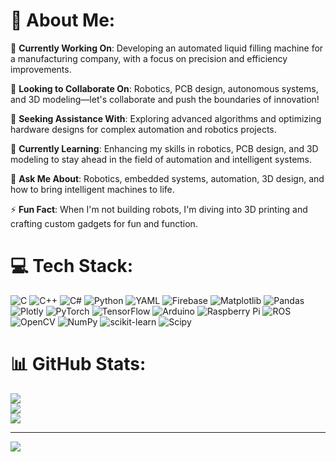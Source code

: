 # 💫 About Me:

🔭 **Currently Working On**: Developing an automated liquid filling machine for a manufacturing company, with a focus on precision and efficiency improvements.

👯 **Looking to Collaborate On**: Robotics, PCB design, autonomous systems, and 3D modeling—let's collaborate and push the boundaries of innovation!

🤝 **Seeking Assistance With**: Exploring advanced algorithms and optimizing hardware designs for complex automation and robotics projects.

🌱 **Currently Learning**: Enhancing my skills in robotics, PCB design, and 3D modeling to stay ahead in the field of automation and intelligent systems.

💬 **Ask Me About**: Robotics, embedded systems, automation, 3D design, and how to bring intelligent machines to life.

⚡ **Fun Fact**: When I'm not building robots, I'm diving into 3D printing and crafting custom gadgets for fun and function.


# 💻 Tech Stack:
![C](https://img.shields.io/badge/c-%2300599C.svg?style=for-the-badge&logo=c&logoColor=white) ![C++](https://img.shields.io/badge/c++-%2300599C.svg?style=for-the-badge&logo=c%2B%2B&logoColor=white) ![C#](https://img.shields.io/badge/c%23-%23239120.svg?style=for-the-badge&logo=csharp&logoColor=white) ![Python](https://img.shields.io/badge/python-3670A0?style=for-the-badge&logo=python&logoColor=ffdd54) ![YAML](https://img.shields.io/badge/yaml-%23ffffff.svg?style=for-the-badge&logo=yaml&logoColor=151515) ![Firebase](https://img.shields.io/badge/firebase-%23039BE5.svg?style=for-the-badge&logo=firebase) ![Matplotlib](https://img.shields.io/badge/Matplotlib-%23ffffff.svg?style=for-the-badge&logo=Matplotlib&logoColor=black) ![Pandas](https://img.shields.io/badge/pandas-%23150458.svg?style=for-the-badge&logo=pandas&logoColor=white) ![Plotly](https://img.shields.io/badge/Plotly-%233F4F75.svg?style=for-the-badge&logo=plotly&logoColor=white) ![PyTorch](https://img.shields.io/badge/PyTorch-%23EE4C2C.svg?style=for-the-badge&logo=PyTorch&logoColor=white) ![TensorFlow](https://img.shields.io/badge/TensorFlow-%23FF6F00.svg?style=for-the-badge&logo=TensorFlow&logoColor=white) ![Arduino](https://img.shields.io/badge/-Arduino-00979D?style=for-the-badge&logo=Arduino&logoColor=white) ![Raspberry Pi](https://img.shields.io/badge/-RaspberryPi-C51A4A?style=for-the-badge&logo=Raspberry-Pi) ![ROS](https://img.shields.io/badge/ros-%230A0FF9.svg?style=for-the-badge&logo=ros&logoColor=white) ![OpenCV](https://img.shields.io/badge/opencv-%23white.svg?style=for-the-badge&logo=opencv&logoColor=white) ![NumPy](https://img.shields.io/badge/numpy-%23013243.svg?style=for-the-badge&logo=numpy&logoColor=white) ![scikit-learn](https://img.shields.io/badge/scikit--learn-%23F7931E.svg?style=for-the-badge&logo=scikit-learn&logoColor=white) ![Scipy](https://img.shields.io/badge/SciPy-%230C55A5.svg?style=for-the-badge&logo=scipy&logoColor=%white)
# 📊 GitHub Stats:
![](https://github-readme-stats.vercel.app/api?username=idabble31&theme=dark&hide_border=false&include_all_commits=false&count_private=false)<br/>
![](https://github-readme-streak-stats.herokuapp.com/?user=idabble31&theme=dark&hide_border=false)<br/>
![](https://github-readme-stats.vercel.app/api/top-langs/?username=idabble31&theme=dark&hide_border=false&include_all_commits=false&count_private=false&layout=compact)

---
[![](https://visitcount.itsvg.in/api?id=idabble31&icon=0&color=0)](https://visitcount.itsvg.in)

<!-- Proudly created with GPRM ( https://gprm.itsvg.in ) -->
